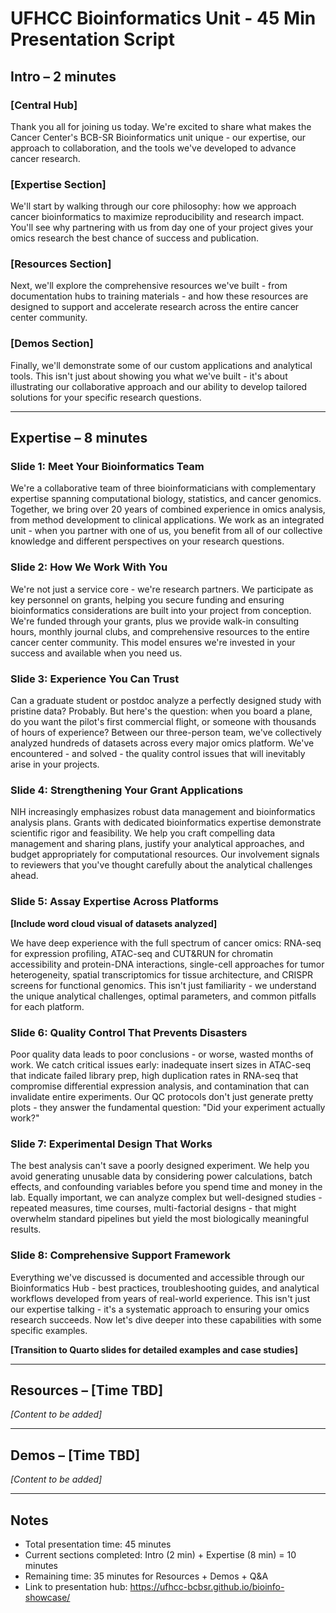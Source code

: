 # UFHCC Bioinformatics Unit - 45 Min Presentation Script

## Intro – 2 minutes

### [Central Hub]
Thank you all for joining us today. We're excited to share what makes the Cancer Center's BCB-SR Bioinformatics unit unique - our expertise, our approach to collaboration, and the tools we've developed to advance cancer research.

### [Expertise Section]
We'll start by walking through our core philosophy: how we approach cancer bioinformatics to maximize reproducibility and research impact. You'll see why partnering with us from day one of your project gives your omics research the best chance of success and publication.

### [Resources Section]
Next, we'll explore the comprehensive resources we've built - from documentation hubs to training materials - and how these resources are designed to support and accelerate research across the entire cancer center community.

### [Demos Section]
Finally, we'll demonstrate some of our custom applications and analytical tools. This isn't just about showing you what we've built - it's about illustrating our collaborative approach and our ability to develop tailored solutions for your specific research questions.

---

## Expertise – 8 minutes

### Slide 1: Meet Your Bioinformatics Team
We're a collaborative team of three bioinformaticians with complementary expertise spanning computational biology, statistics, and cancer genomics. Together, we bring over 20 years of combined experience in omics analysis, from method development to clinical applications. We work as an integrated unit - when you partner with one of us, you benefit from all of our collective knowledge and different perspectives on your research questions.

### Slide 2: How We Work With You
We're not just a service core - we're research partners. We participate as key personnel on grants, helping you secure funding and ensuring bioinformatics considerations are built into your project from conception. We're funded through your grants, plus we provide walk-in consulting hours, monthly journal clubs, and comprehensive resources to the entire cancer center community. This model ensures we're invested in your success and available when you need us.

### Slide 3: Experience You Can Trust
Can a graduate student or postdoc analyze a perfectly designed study with pristine data? Probably. But here's the question: when you board a plane, do you want the pilot's first commercial flight, or someone with thousands of hours of experience? Between our three-person team, we've collectively analyzed hundreds of datasets across every major omics platform. We've encountered - and solved - the quality control issues that will inevitably arise in your projects.

### Slide 4: Strengthening Your Grant Applications
NIH increasingly emphasizes robust data management and bioinformatics analysis plans. Grants with dedicated bioinformatics expertise demonstrate scientific rigor and feasibility. We help you craft compelling data management and sharing plans, justify your analytical approaches, and budget appropriately for computational resources. Our involvement signals to reviewers that you've thought carefully about the analytical challenges ahead.

### Slide 5: Assay Expertise Across Platforms
**[Include word cloud visual of datasets analyzed]**

We have deep experience with the full spectrum of cancer omics: RNA-seq for expression profiling, ATAC-seq and CUT&RUN for chromatin accessibility and protein-DNA interactions, single-cell approaches for tumor heterogeneity, spatial transcriptomics for tissue architecture, and CRISPR screens for functional genomics. This isn't just familiarity - we understand the unique analytical challenges, optimal parameters, and common pitfalls for each platform.

### Slide 6: Quality Control That Prevents Disasters
Poor quality data leads to poor conclusions - or worse, wasted months of work. We catch critical issues early: inadequate insert sizes in ATAC-seq that indicate failed library prep, high duplication rates in RNA-seq that compromise differential expression analysis, and contamination that can invalidate entire experiments. Our QC protocols don't just generate pretty plots - they answer the fundamental question: "Did your experiment actually work?"

### Slide 7: Experimental Design That Works
The best analysis can't save a poorly designed experiment. We help you avoid generating unusable data by considering power calculations, batch effects, and confounding variables before you spend time and money in the lab. Equally important, we can analyze complex but well-designed studies - repeated measures, time courses, multi-factorial designs - that might overwhelm standard pipelines but yield the most biologically meaningful results.

### Slide 8: Comprehensive Support Framework
Everything we've discussed is documented and accessible through our Bioinformatics Hub - best practices, troubleshooting guides, and analytical workflows developed from years of real-world experience. This isn't just our expertise talking - it's a systematic approach to ensuring your omics research succeeds. Now let's dive deeper into these capabilities with some specific examples.

**[Transition to Quarto slides for detailed examples and case studies]**

---

## Resources – [Time TBD]
*[Content to be added]*

---

## Demos – [Time TBD]  
*[Content to be added]*

---

## Notes
- Total presentation time: 45 minutes
- Current sections completed: Intro (2 min) + Expertise (8 min) = 10 minutes
- Remaining time: 35 minutes for Resources + Demos + Q&A
- Link to presentation hub: https://ufhcc-bcbsr.github.io/bioinfo-showcase/